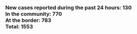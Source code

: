 ### New cases reported during the past 24 hours: 130<br/>In the community: 770<br/>At the border: 783<br/>Total: 1553